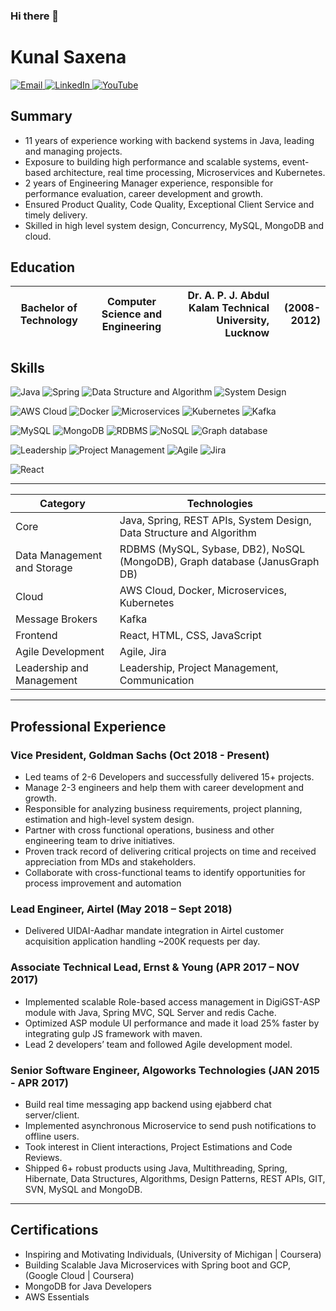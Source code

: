 ### Hi there 👋

<!--
**kunalsaxena/kunalsaxena** is a ✨ _special_ ✨ repository because its `README.md` (this file) appears on your GitHub profile.

Here are some ideas to get you started:

- 🔭 I’m currently working on ...ABC
- 🌱 I’m currently learning ...XYZ
- 👯 I’m looking to collaborate on ...
- 🤔 I’m looking for help with ...
- 💬 Ask me about ...
- 📫 How to reach me: ...
- 😄 Pronouns: ...
- ⚡ Fun fact: ...
badges > https://shields.io/
-->
# Kunal Saxena
<div>
  <a href="mailto:kunalsaxena@live.com" target="_blank">
    <img src="https://img.shields.io/badge/-Email-c14438?style=flat-square&logo=gmail&logoColor=white" alt="Email">
  </a>
  <a href="https://www.linkedin.com/in/kunalsaxena/" target="_blank">
    <img src="https://img.shields.io/badge/-LinkedIn-blue?style=flat-square&logo=linkedin&logoColor=white" alt="LinkedIn">
  </a>
  <a href="https://www.youtube.com/channel/UC20UQGc_nSoen6lCRMpLQYA" target="_blank">
    <img src="https://img.shields.io/youtube/channel/views/UC20UQGc_nSoen6lCRMpLQYA?label=YouTube&style=social" alt="YouTube">
  </a>
</div>

## Summary
* 11 years of experience working with backend systems in Java, leading and managing projects. 
* Exposure to building high performance and scalable systems, event-based architecture, real time processing, Microservices and Kubernetes.
* 2 years of Engineering Manager experience, responsible for performance evaluation, career development and growth.
* Ensured Product Quality, Code Quality, Exceptional Client Service and timely delivery.
* Skilled in high level system design, Concurrency, MySQL, MongoDB and cloud.


## Education


| Bachelor of Technology        | Computer Science and Engineering      | Dr. A. P. J. Abdul Kalam Technical University, Lucknow     | (2008-2012)  |
| ------------- |:-------------:| -----:| ----:|

## Skills
![Java](https://img.shields.io/badge/Java-007396?style=for-the-badge&logo=java&logoColor=white)
![Spring](https://img.shields.io/badge/Spring-6DB33F?style=for-the-badge&logo=spring&logoColor=white)
![Data Structure and Algorithm](https://img.shields.io/badge/Data%20Structure%20and%20Algorithm-232F3E?style=for-the-badge)
![System Design](https://img.shields.io/badge/System%20Design-663399?style=for-the-badge&logo=adobe%20xd&logoColor=white)

![AWS Cloud](https://img.shields.io/badge/AWS%20Cloud-232F3E?style=for-the-badge&logo=amazon-aws&logoColor=white)
![Docker](https://img.shields.io/badge/Docker-2496ED?style=for-the-badge&logo=docker&logoColor=white)
![Microservices](https://img.shields.io/badge/Microservices-000000?style=for-the-badge&logo=kubernetes&logoColor=white)
![Kubernetes](https://img.shields.io/badge/Kubernetes-326CE5?style=for-the-badge&logo=kubernetes&logoColor=white)
![Kafka](https://img.shields.io/badge/Apache%20Kafka-000000?style=for-the-badge&logo=apache%20kafka&logoColor=white)

![MySQL](https://img.shields.io/badge/MySQL-00000F?style=for-the-badge&logo=mysql&logoColor=white)
![MongoDB](https://img.shields.io/badge/MongoDB-4EA94B?style=for-the-badge&logo=mongodb&logoColor=white)
![RDBMS](https://img.shields.io/badge/RDBMS-Sybase%2C%20DB2-blue)
![NoSQL](https://img.shields.io/badge/NoSQL-MongoDB-green)
![Graph database](https://img.shields.io/badge/Graph%20database-JanusGraph%20DB-red)

![Leadership](https://img.shields.io/badge/Leadership-6D4C41?style=for-the-badge)
![Project Management](https://img.shields.io/badge/-Project%20Management-2C3E50?style=flat-square)
![Agile](https://img.shields.io/badge/Agile-13aa52?style=for-the-badge&logo=agile&logoColor=white)
![Jira](https://img.shields.io/badge/Jira-0052CC?style=for-the-badge&logo=jira&logoColor=white)

![React](https://img.shields.io/badge/React-20232A?style=for-the-badge&logo=react&logoColor=61DAFB)

-----

| Category                 | Technologies                                                                                         |
|--------------------------|------------------------------------------------------------------------------------------------------|
| Core                     | Java, Spring, REST APIs, System Design, Data Structure and Algorithm                                 |
| Data Management and Storage | RDBMS (MySQL, Sybase, DB2), NoSQL (MongoDB), Graph database (JanusGraph DB)                              |
| Cloud                    | AWS Cloud, Docker, Microservices, Kubernetes                                                          |
| Message Brokers          | Kafka                                                                                                |
| Frontend                 | React, HTML, CSS, JavaScript                                                                         |
| Agile Development        | Agile, Jira                                                                                          |
| Leadership and Management| Leadership, Project Management, Communication                                                        |


------
## Professional Experience

### Vice President, Goldman Sachs (Oct 2018 - Present)

- Led teams of 2-6 Developers and successfully delivered 15+ projects.
- Manage 2-3 engineers and help them with career development and growth.
- Responsible for analyzing business requirements, project planning, estimation and high-level system design.
- Partner with cross functional operations, business and other engineering team to drive initiatives.
- Proven track record of delivering critical projects on time and received appreciation from MDs and stakeholders.
- Collaborate with cross-functional teams to identify opportunities for process improvement and automation

### Lead Engineer, Airtel (May 2018 – Sept 2018)
* Delivered UIDAI-Aadhar mandate integration in Airtel customer acquisition application handling ~200K requests per day.

### Associate Technical Lead, Ernst & Young (APR 2017 – NOV 2017)
* Implemented scalable Role-based access management in DigiGST-ASP module with Java, Spring MVC, SQL Server and redis Cache.
* Optimized ASP module UI performance and made it load 25% faster by integrating gulp JS framework with maven.
* Lead 2 developers’ team and followed Agile development model.

### Senior Software Engineer, Algoworks Technologies (JAN 2015 - APR 2017)
* Build real time messaging app backend using ejabberd chat server/client.
* Implemented asynchronous Microservice to send push notifications to offline users.
* Took interest in Client interactions, Project Estimations and Code Reviews.
* Shipped 6+ robust products using Java, Multithreading, Spring, Hibernate, Data Structures, Algorithms, Design Patterns, REST APIs, GIT, SVN, MySQL and MongoDB.

<!--
## Projects

### Predicting Customer Churn in Telecommunications Industry

- Built a machine learning model to predict customer churn for a telecommunications company using Python and Scikit-learn
- Achieved an accuracy of 85% on the test data set
- Presented findings and recommendations to the company's senior management
-->

-----
## Certifications
- Inspiring and Motivating Individuals, (University of Michigan | Coursera)
- Building Scalable Java Microservices with Spring boot and GCP, (Google Cloud | Coursera)
- MongoDB for Java Developers
- AWS Essentials

